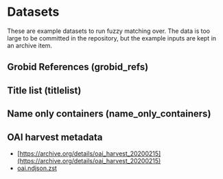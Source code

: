 # Datasets

These are example datasets to run fuzzy matching over. The data is too large to
be committed in the repository, but the example inputs are kept in an archive
item.

## Grobid References (grobid_refs)

## Title list (titlelist)

## Name only containers (name_only_containers)

## OAI harvest metadata

* [https://archive.org/details/oai_harvest_20200215](https://archive.org/details/oai_harvest_20200215)
* [oai.ndjson.zst](https://archive.org/download/oai_harvest_20200215/oai.ndjson.zst)
